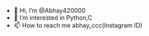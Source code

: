 - 👋 Hi, I’m @Abhay420000
- 👀 I’m interested in Python,C
- 📫 How to reach me abhay_ccc(Instagram ID)

<!---
Abhay420000/Abhay420000 is a ✨ special ✨ repository because its `README.md` (this file) appears on your GitHub profile.
You can click the Preview link to take a look at your changes.
--->

